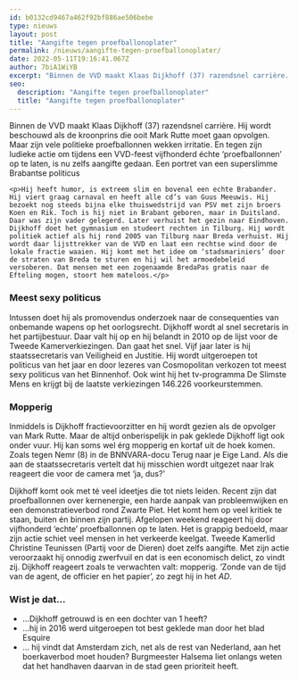```yaml
---
id: b0132cd9467a462f92bf886ae506bebe
type: nieuws
layout: post
title: "Aangifte tegen proefballonoplater"
permalink: /nieuws/aangifte-tegen-proefballonoplater/
date: 2022-05-11T19:16:41.067Z
author: 7biA1WiYB
excerpt: "Binnen de VVD maakt Klaas Dijkhoff (37) razendsnel carrière. Hij wordt beschouwd als de kroonprins die ooit Mark Rutte moet gaan opvolgen. Maar zijn vele politieke proefballonnen wekken irritatie. En tegen zijn ludieke actie om tijdens een VVD-feest vijfhonderd échte ‘proefballonnen’ op te laten, is nu zelfs aangifte gedaan. Een portret van een superslimme Brabantse politicus  "
seo:
  description: "Aangifte tegen proefballonoplater"
  title: "Aangifte tegen proefballonoplater"
---
```

Binnen de VVD maakt Klaas Dijkhoff (37) razendsnel carrière. Hij wordt beschouwd als de kroonprins die ooit Mark Rutte moet gaan opvolgen. Maar zijn vele politieke proefballonnen wekken irritatie. En tegen zijn ludieke actie om tijdens een VVD-feest vijfhonderd échte ‘proefballonnen’ op te laten, is nu zelfs aangifte gedaan. Een portret van een superslimme Brabantse politicus  

    <p>Hij heeft humor, is extreem slim en bovenal een echte Brabander. Hij viert graag carnaval en heeft alle cd’s van Guus Meeuwis. Hij bezoekt nog steeds bijna elke thuiswedstrijd van PSV met zijn broers Koen en Rik. Toch is hij niet in Brabant geboren, maar in Duitsland. Daar was zijn vader gelegerd. Later verhuist het gezin naar Eindhoven. Dijkhoff doet het gymnasium en studeert rechten in Tilburg. Hij wordt politiek actief als hij rond 2005 van Tilburg naar Breda verhuist. Hij wordt daar lijsttrekker van de VVD en laat een rechtse wind door de lokale fractie waaien. Hij komt met het idee om ‘stadsmariniers’ door de straten van Breda te sturen en hij wil het armoedebeleid versoberen. Dat mensen met een zogenaamde BredaPas gratis naar de Efteling mogen, stoort hem mateloos.</p>
<h3>Meest sexy politicus</h3>
<p>Intussen doet hij als promovendus onderzoek naar de consequenties van onbemande wapens op het oorlogsrecht. Dijkhoff wordt al snel secretaris in het partijbestuur. Daar valt hij op en hij belandt in 2010 op de lijst voor de Tweede Kamerverkiezingen. Dan gaat het snel. Vijf jaar later is hij staatssecretaris van Veiligheid en Justitie. Hij wordt uitgeroepen tot politicus van het jaar en door lezeres van Cosmopolitan verkozen tot meest sexy politicus van het Binnenhof. Ook wint hij het tv-programma De Slimste Mens en krijgt bij de laatste verkiezingen 146.226 voorkeurstemmen. </p>
<h3>Mopperig</h3>
<p> Inmiddels is Dijkhoff fractievoorzitter en hij wordt gezien als de opvolger van Mark Rutte. Maar de altijd onberispelijk in pak geklede Dijkhoff ligt ook onder vuur. Hij kan soms wel érg mopperig en kortaf uit de hoek komen. Zoals tegen Nemr (8) in de BNNVARA-docu Terug naar je Eige Land. Als die aan de staatssecretaris vertelt dat hij misschien wordt uitgezet naar Irak reageert die voor de camera met ‘ja, dus?’ </p>
<p>Dijkhoff komt ook met té veel ideetjes die tot niets leiden. Recent zijn dat proefballonnen over kernenergie, een harde aanpak van probleemwijken en een demonstratieverbod rond Zwarte Piet. Het komt hem op veel kritiek te staan, buiten én binnen zijn partij. Afgelopen weekend reageert hij door vijfhonderd ‘echte’ proefballonnen op te laten. Het is grappig bedoeld, maar zijn actie schiet veel mensen in het verkeerde keelgat. Tweede Kamerlid Christine Teunissen (Partij voor de Dieren) doet zelfs aangifte. Met zijn actie veroorzaakt hij onnodig zwerfvuil en dat is een economisch delict, zo vindt zij. Dijkhoff reageert zoals te verwachten valt: mopperig. ‘Zonde van de tijd van de agent, de officier en het papier’, zo zegt hij in het <em>AD</em>. </p>
<h3>Wist je dat… </h3>
<ul><li>…Dijkhoff getrouwd is en een dochter van 1 heeft? </li>
<li>…hij in 2016 werd uitgeroepen tot best geklede man door het blad Esquire </li>
<li>… hij vindt dat Amsterdam zich, net als de rest van Nederland, aan het boerkaverbod moet houden? Burgmeester Halsema liet onlangs weten dat het handhaven daarvan in de stad geen prioriteit heeft. </li>
</ul>  
